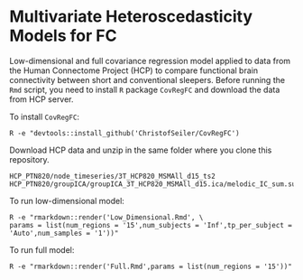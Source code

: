 # Multivariate Heteroscedasticity Models for FC

Low-dimensional and full covariance regression model applied to data from the Human Connectome Project (HCP) to compare functional brain connectivity between short and conventional sleepers. Before running the ``Rmd`` script, you need to install ``R`` package ``CovRegFC`` and download the data from HCP server.

To install ``CovRegFC``:

```
R -e "devtools::install_github('ChristofSeiler/CovRegFC')
```

Download HCP data and unzip in the same folder where you clone this repository.

```
HCP_PTN820/node_timeseries/3T_HCP820_MSMAll_d15_ts2
HCP_PTN820/groupICA/groupICA_3T_HCP820_MSMAll_d15.ica/melodic_IC_sum.sum
```

To run low-dimensional model:

```
R -e "rmarkdown::render('Low_Dimensional.Rmd', \
params = list(num_regions = '15',num_subjects = 'Inf',tp_per_subject = 'Auto',num_samples = '1'))"
```

To run full model:

```
R -e "rmarkdown::render('Full.Rmd',params = list(num_regions = '15'))"
```
